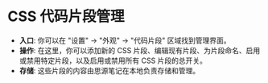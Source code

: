 # CSS 代码片段管理

*   **入口**: 你可以在 "设置" -> "外观" -> "代码片段" 区域找到管理界面。
*   **操作**: 在这里，你可以添加新的 CSS 片段、编辑现有片段、为片段命名、启用或禁用特定片段，以及启用或禁用所有 CSS 片段的总开关。
*   **存储**: 这些片段的内容由思源笔记在本地负责存储和管理。 